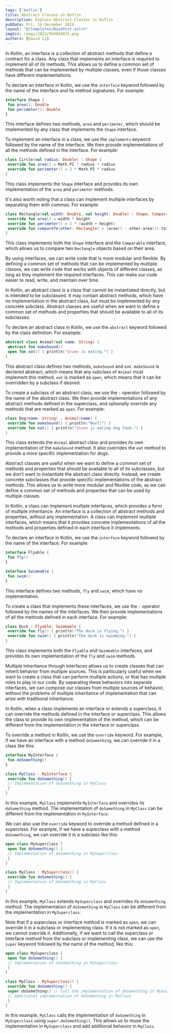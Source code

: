 ```yaml
---
tags: ['kotlin']
title: Abstract Classes in Kotlin
description: Explain Abstract Classes in Kotlin
pubDate: Fri, 14 December 2024
layout: "@/templates/BasePost.astro"
imgSrc: /imgs/2023/954954072.png
authors: [David Li]
---
```



In Kotlin, an interface is a collection of abstract methods that define a contract for a class. Any class that implements an interface is required to implement all of its methods. This allows us to define a common set of methods that can be implemented by multiple classes, even if those classes have different implementations.

To declare an interface in Kotlin, we use the `interface` keyword followed by the name of the interface and its method signatures. For example:


```kotlin
interface Shape {
 fun area(): Double
 fun perimeter(): Double
}
```
This interface defines two methods, `area` and `perimeter`, which should be implemented by any class that implements the `Shape` interface.

To implement an interface in a class, we use the `implements` keyword followed by the name of the interface. We then provide implementations of all the methods defined in the interface. For example:


```kotlin
class Circle(val radius: Double) : Shape {
 override fun area() = Math.PI * radius * radius
 override fun perimeter() = 2 * Math.PI * radius
}
```
This class implements the `Shape` interface and provides its own implementation of the `area` and `perimeter` methods.

It's also worth noting that a class can implement multiple interfaces by separating them with commas. For example:


```kotlin
class Rectangle(val width: Double, val height: Double) : Shape, Comparable<Rectangle> {
 override fun area() = width * height
 override fun perimeter() = 2 * (width + height)
 override fun compareTo(other: Rectangle) = (area() - other.area()).toInt()
}
```
This class implements both the `Shape` interface and the `Comparable` interface, which allows us to compare two `Rectangle` objects based on their area.

By using interfaces, we can write code that is more modular and flexible. By defining a common set of methods that can be implemented by multiple classes, we can write code that works with objects of different classes, as long as they implement the required interfaces. This can make our code easier to read, write, and maintain over time.


In Kotlin, an abstract class is a class that cannot be instantiated directly, but is intended to be subclassed. It may contain abstract methods, which have no implementation in the abstract class, but must be implemented by any concrete subclass. Abstract classes are useful when we want to define a common set of methods and properties that should be available to all of its subclasses.

To declare an abstract class in Kotlin, we use the `abstract` keyword followed by the class definition. For example:


```kotlin
abstract class Animal(val name: String) {
 abstract fun makeSound()
 open fun eat() { println("$name is eating.") }
}
```
This abstract class defines two methods, `makeSound` and `eat`. `makeSound` is declared abstract, which means that any subclass of `Animal` must implement this method. `eat` is marked as `open`, which means that it can be overridden by a subclass if desired.

To create a subclass of an abstract class, we use the `:` operator followed by the name of the abstract class. We then provide implementations of any abstract methods defined in the superclass, and optionally override any methods that are marked as `open`. For example:


```kotlin
class Dog(name: String) : Animal(name) {
 override fun makeSound() { println("Woof!") }
 override fun eat() { println("$name is eating dog food.") }
}
```
This class extends the `Animal` abstract class and provides its own implementation of the `makeSound` method. It also overrides the `eat` method to provide a more specific implementation for dogs.

Abstract classes are useful when we want to define a common set of methods and properties that should be available to all of its subclasses, but we don't want to instantiate the abstract class directly. Instead, we create concrete subclasses that provide specific implementations of the abstract methods. This allows us to write more modular and flexible code, as we can define a common set of methods and properties that can be used by multiple classes.


In Kotlin, a class can implement multiple interfaces, which provides a form of multiple inheritance. An interface is a collection of abstract methods and properties, without any implementation. A class can implement multiple interfaces, which means that it provides concrete implementations of all the methods and properties defined in each interface it implements.

To declare an interface in Kotlin, we use the `interface` keyword followed by the name of the interface. For example:


```kotlin
interface Flyable {
 fun fly()
}

interface Swimmable {
 fun swim()
}
```
This interface defines two methods, `fly` and `swim`, which have no implementation.

To create a class that implements these interfaces, we use the `:` operator followed by the names of the interfaces. We then provide implementations of all the methods defined in each interface. For example:


```kotlin
class Duck : Flyable, Swimmable {
 override fun fly() { println("The duck is flying.") }
 override fun swim() { println("The duck is swimming.") }
}
```
This class implements both the `Flyable` and `Swimmable` interfaces, and provides its own implementation of the `fly` and `swim` methods.

Multiple inheritance through interfaces allows us to create classes that can inherit behavior from multiple sources. This is particularly useful when we want to create a class that can perform multiple actions, or that has multiple roles to play in our code. By separating these behaviors into separate interfaces, we can compose our classes from multiple sources of behavior, without the problems of multiple inheritance of implementation that can arise with traditional inheritance.


In Kotlin, when a class implements an interface or extends a superclass, it can override the methods defined in the interface or superclass. This allows the class to provide its own implementation of the method, which can be different from the implementation in the interface or superclass.

To override a method in Kotlin, we use the `override` keyword. For example, if we have an interface with a method `doSomething`, we can override it in a class like this:


```kotlin
interface MyInterface {
 fun doSomething()
}

class MyClass : MyInterface {
 override fun doSomething() {
 // Implementation of doSomething in MyClass
 }
}
```
In this example, `MyClass` implements `MyInterface` and overrides its `doSomething` method. The implementation of `doSomething` in `MyClass` can be different from the implementation in `MyInterface`.

We can also use the `override` keyword to override a method defined in a superclass. For example, if we have a superclass with a method `doSomething`, we can override it in a subclass like this:


```kotlin
open class MySuperclass {
 open fun doSomething() {
 // Implementation of doSomething in MySuperclass
 }
}

class MyClass : MySuperclass() {
 override fun doSomething() {
 // Implementation of doSomething in MyClass
 }
}
```
In this example, `MyClass` extends `MySuperclass` and overrides its `doSomething` method. The implementation of `doSomething` in `MyClass` can be different from the implementation in `MySuperclass`.

Note that if a superclass or interface method is marked as `open`, we can override it in a subclass or implementing class. If it is not marked as `open`, we cannot override it. Additionally, if we want to call the superclass or interface method from the subclass or implementing class, we can use the `super` keyword followed by the name of the method, like this:


```kotlin
open class MySuperclass {
 open fun doSomething() {
 // Implementation of doSomething in MySuperclass
 }
}

class MyClass : MySuperclass() {
 override fun doSomething() {
 super.doSomething() // Call the implementation of doSomething in MySuperclass
 // Additional implementation of doSomething in MyClass
 }
}
```
In this example, `MyClass` calls the implementation of `doSomething` in `MySuperclass` using `super.doSomething()`. This allows us to reuse the implementation in `MySuperclass` and add additional behavior in `MyClass`.